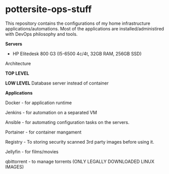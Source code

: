 # pottersite-ops-stuff
This repository contains the configurations of my home infrastructure applications/automations.
Most of the applications are installed/administired with DevOps philosophy and tools. 

**Servers**
- HP Elitedesk 800 G3 (I5-6500 4c/4t, 32GB RAM, 256GB SSD)

Architecture

**TOP LEVEL**

**LOW LEVEL**
Database server instead of container 

**Applications**

Docker - for application runtime

Jenkins - for automation on a separated VM

Ansible - for automating configuration tasks on the servers.

Portainer - for container mangament 

Registry - To storing security scanned 3rd party images before using it.

Jellyfin - for films/movies

qbittorrent - to manage torrents (ONLY LEGALLY DOWNLOADED LINUX IMAGES)



